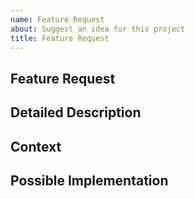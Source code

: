 ```yaml
---
name: Feature Request
about: Suggest an idea for this project
title: Feature Request
---
```


<!--- Please note this repository's Issue Tracker is not being watched.
Issues are instead being tracked in our public Jira project:
https://jira.mongodb.org/projects/COMPASS/summary
-->

<!--- Provide a general summary of the issue in the Title above -->

## Feature Request

## Detailed Description

<!--- Provide a detailed description of the change or addition you are proposing -->

## Context

<!--- Why is this change important to you? How would you use it? -->

## Possible Implementation

<!--- Optional: suggest an idea for implementing addition or change -->
